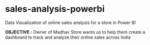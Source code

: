 # sales-analysis-powerbi
Data Visualization of online sales analysis for a store in Power BI

**OBJECTIVE :**
Owner of Madhav Store wants us to help them create a dashboard to track and analyze their online sales across India
